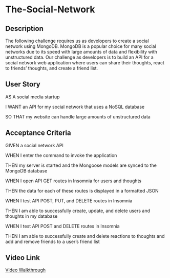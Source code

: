 # The-Social-Network

## Description

The following challenge requires us as developers to create a social network using MongoDB. MongoDB is a popular choice for many social networks due to its speed with large amounts of data and flexibility with unstructured data. Our challenge as developers is to build an API for a social network web application where users can share their thoughts, react to friends’ thoughts, and create a friend list.


## User Story

AS A social media startup

I WANT an API for my social network that uses a NoSQL database

SO THAT my website can handle large amounts of unstructured data

## Acceptance Criteria

GIVEN a social network API

WHEN I enter the command to invoke the application

THEN my server is started and the Mongoose models are synced to the MongoDB 
database

WHEN I open API GET routes in Insomnia for users and thoughts

THEN the data for each of these routes is displayed in a formatted JSON

WHEN I test API POST, PUT, and DELETE routes in Insomnia

THEN I am able to successfully create, update, and delete users and thoughts in my database

WHEN I test API POST and DELETE routes in Insomnia

THEN I am able to successfully create and delete reactions to thoughts and add and remove friends to a user’s friend list

## Video Link

[Video Walkthrough]()


